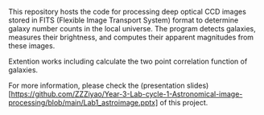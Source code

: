 This repository hosts the code for processing deep optical CCD images stored in FITS (Flexible Image Transport System) format to determine galaxy number counts in the local universe. The program detects galaxies, measures their brightness, and computes their apparent magnitudes from these images.

Extention works including calculate the two point correlation function of galaxies.

For more information, please check the (presentation slides)[https://github.com/ZZZiyao/Year-3-Lab-cycle-1-Astronomical-image-processing/blob/main/Lab1_astroimage.pptx] of this project.
